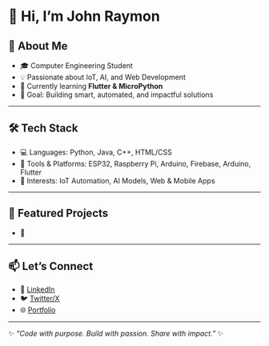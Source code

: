 # 👋 Hi, I’m **John Raymon**

## 🚀 About Me
- 🎓 Computer Engineering Student 
- 💡 Passionate about IoT, AI, and Web Development  
- 🌱 Currently learning **Flutter & MicroPython**  
- 🎯 Goal: Building smart, automated, and impactful solutions  

---

## 🛠️ Tech Stack
- 💻 Languages: Python, Java, C++, HTML/CSS  
- 🔧 Tools & Platforms: ESP32, Raspberry Pi, Arduino, Firebase, Arduino, Flutter 
- 🧩 Interests: IoT Automation, AI Models, Web & Mobile Apps  

---

## 📌 Featured Projects
- 📂
---

## 📫 Let’s Connect
- 💼 [LinkedIn](#)  
- 🐦 [Twitter/X](#)  
- 🌐 [Portfolio](#)  

---

✨ *“Code with purpose. Build with passion. Share with impact.”* ✨
